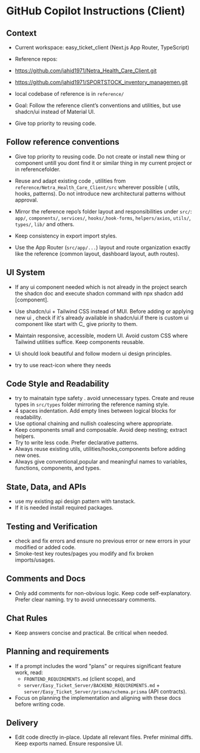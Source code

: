 
# GitHub Copilot Instructions (Client)

## Context
- Current workspace: easy_ticket_client (Next.js App Router, TypeScript)
- Reference repos:

 - https://github.com/jahid1971/Netra_Health_Care_Client.git

 - https://github.com/jahid1971/SPORTSTOCK_inventory_managemen.git

-  local codebase of reference  is in `reference/`

- Goal: Follow the reference client’s conventions and utilities, but use shadcn/ui instead of Material UI.

- Give top priority to reusing code.

## Follow reference  conventions
- Give top priority to reusing code. Do not create or install new thing or component untill you dont find it or similar thing in my current project or in referencefolder.
- Reuse and adapt existing code , utilities from `reference/Netra_Health_Care_Client/src` wherever possible ( utils, hooks,  patterns). Do not introduce new architectural patterns without approval.
- Mirror the reference repo’s folder layout and responsibilities under `src/`: `app/`, `components/`, `services/`, `hooks/`,`hook-forms`, `helpers/axios`, `utils/`, `types/`, `lib/` and others.

-  Keep consistency in export import styles.
- Use the App Router (`src/app/...`) layout and route organization exactly like the reference (common layout, dashboard layout, auth routes).

## UI System

- If any ui component  needed which is not already in the project search the shadcn doc and execute shadcn command with npx shadcn add [component].

- Use shadcn/ui + Tailwind CSS instead of MUI. Before adding or applying new ui , check if it's already available in shadcn/ui.if there is custom ui component like start with C_ give  priority to them.
- Maintain responsive, accessible, modern UI. Avoid custom CSS where Tailwind utilities suffice. Keep components reusable.

- Ui should look beautiful and follow modern ui design principles.

- try to use react-icon where they needs

## Code Style and Readability
- try to mainatain type safety  . avoid  unnecessary types. Create and reuse types in `src/types` folder mirroring the reference naming style.
- 4 spaces indentation. Add empty lines between logical blocks for readability.
- Use optional chaining and nullish coalescing where appropriate.
- Keep components small and composable. Avoid deep nesting; extract helpers.
- Try to write less code. Prefer declarative patterns.
- Always reuse existing utils, utilities/hooks,components before adding new ones.
- Always give conventional,popular and meaningful names to variables, functions, components, and types.


## State, Data, and APIs

 - use my existing api design pattern with tanstack.
 - If it is needed install required packages.

## Testing and Verification
-  check and fix  errors and ensure no previous error or new  errors in your modified or added code.
- Smoke-test key routes/pages you modify  and fix broken imports/usages.

## Comments and Docs
- Only add comments for non-obvious logic. Keep code self-explanatory. Prefer clear naming. try to avoid unnecessary comments.

## Chat Rules
- Keep answers concise and practical. Be critical when needed.

## Planning and requirements
- If a prompt includes the word "plans" or requires significant feature work, read:
  - `FRONTEND_REQUIREMENTS.md` (client scope), and
  - `server/Easy_Ticket_Server/BACKEND_REQUIREMENTS.md` + `server/Easy_Ticket_Server/prisma/schema.prisma` (API contracts).
- Focus on planning the implementation and aligning with these docs before writing code.

## Delivery
- Edit code directly in-place. Update all relevant files. Prefer minimal diffs. Keep exports named. Ensure responsive UI.
